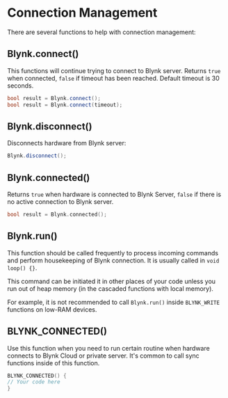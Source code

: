 # Connection Management

There are several functions to help with connection management:

## Blynk.connect\(\)

This functions will continue trying to connect to Blynk server. Returns `true` when connected, `false` if timeout has been reached. Default timeout is 30 seconds.

```cpp
bool result = Blynk.connect();
bool result = Blynk.connect(timeout);
```

## Blynk.disconnect\(\)

Disconnects hardware from Blynk server:

```cpp
Blynk.disconnect();
```

## Blynk.connected\(\)

Returns `true` when hardware is connected to Blynk Server, `false` if there is no active connection to Blynk server.

```cpp
bool result = Blynk.connected();
```

## Blynk.run\(\)

This function should be called frequently to process incoming commands and perform housekeeping of Blynk connection. It is usually called in `void loop() {}`.

This command can be initiated it in other places of your code unless you run out of heap memory \(in the cascaded functions with local memory\).

For example, it is not recommended to call `Blynk.run()` inside `BLYNK_WRITE` functions on low-RAM devices.

## BLYNK\_CONNECTED\(\)

Use this function when you need to run certain routine when hardware connects to Blynk Cloud or private server. It's common to call sync functions inside of this function.

```cpp
BLYNK_CONNECTED() {
// Your code here
}
```
